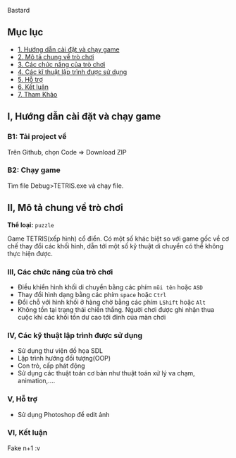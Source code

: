  Bastard
<a name="ve-dau-trang"/>

##  Mục lục
* [1. Hướng dẫn cài đặt và chạy game](#cai-dat)
* [2. Mô tả chung về trò chơi](#mo-ta)
* [3. Các chức năng của trò chơi](#chuc-nang)
* [4. Các kĩ thuật lập trình được sử dụng](#ki-thuat)
* [5. Hỗ trợ](#ho-tro)
* [6. Kết luận](#ket-luan)
* [7. Tham Khảo](#tham-khao)

<a name="cai-dat"/>

## I, Hướng dẫn cài đặt và chạy game
  ### B1: Tải project về
Trên Github, chọn Code => Download ZIP  
  ### B2: Chạy game
  Tìm file Debug>TETRIS.exe và chạy file.

<a name="mo-ta"/>

## II, Mô tả chung về trò chơi
  **Thể loại:** `puzzle`
  
  Game TETRIS(xếp hình) cổ điển. Có một số khác biệt so với game gốc về cơ chế thay đổi các khối hình, dẫn tới một số kỹ thuật di chuyển có thể không thực hiện được.
  
<a name = "chuc-nang"/>

### III, Các chức năng của trò chơi
  - Điều khiển hình khối di chuyển bằng các phím `mũi tên` hoặc `ASD`
  - Thay đổi hình dạng bằng các phím `space` hoặc `Ctrl`
  - Đổi chỗ với hình khối ở hàng chờ bằng các phím `LShift` hoặc `Alt`
  - Không tồn tại trạng thái chiến thắng. Người chơi được ghi nhận thua cuộc khi các khối tồn dư cao tới đỉnh của màn chơi

<a name = "ki-thuat"/>

### IV, Các kỹ thuật lập trình được sử dụng
  - Sử dụng thư viện đồ họa SDL
  - Lập trình hướng đối tượng(OOP)
  - Con trỏ, cấp phát động
  - Sử dụng các thuật toán cơ bản như thuật toán xử lý va chạm, animation,....

<a name = "ho-tro"/>

### V, Hỗ trợ
- Sử dụng Photoshop để edit ảnh

<a name = "ket-luan"/>

### VI, Kết luận
  Fake n+1 :v
  
